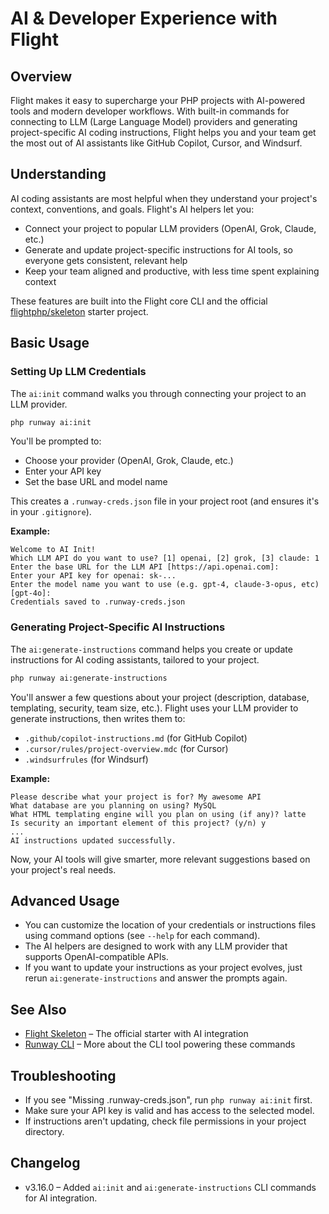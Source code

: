 # AI & Developer Experience with Flight

## Overview

Flight makes it easy to supercharge your PHP projects with AI-powered tools and modern developer workflows. With built-in commands for connecting to LLM (Large Language Model) providers and generating project-specific AI coding instructions, Flight helps you and your team get the most out of AI assistants like GitHub Copilot, Cursor, and Windsurf.

## Understanding

AI coding assistants are most helpful when they understand your project's context, conventions, and goals. Flight's AI helpers let you:
- Connect your project to popular LLM providers (OpenAI, Grok, Claude, etc.)
- Generate and update project-specific instructions for AI tools, so everyone gets consistent, relevant help
- Keep your team aligned and productive, with less time spent explaining context

These features are built into the Flight core CLI and the official [flightphp/skeleton](https://github.com/flightphp/skeleton) starter project.

## Basic Usage

### Setting Up LLM Credentials

The `ai:init` command walks you through connecting your project to an LLM provider.

```bash
php runway ai:init
```

You'll be prompted to:
- Choose your provider (OpenAI, Grok, Claude, etc.)
- Enter your API key
- Set the base URL and model name

This creates a `.runway-creds.json` file in your project root (and ensures it's in your `.gitignore`).

**Example:**
```
Welcome to AI Init!
Which LLM API do you want to use? [1] openai, [2] grok, [3] claude: 1
Enter the base URL for the LLM API [https://api.openai.com]:
Enter your API key for openai: sk-...
Enter the model name you want to use (e.g. gpt-4, claude-3-opus, etc) [gpt-4o]:
Credentials saved to .runway-creds.json
```

### Generating Project-Specific AI Instructions

The `ai:generate-instructions` command helps you create or update instructions for AI coding assistants, tailored to your project.

```bash
php runway ai:generate-instructions
```

You'll answer a few questions about your project (description, database, templating, security, team size, etc.). Flight uses your LLM provider to generate instructions, then writes them to:
- `.github/copilot-instructions.md` (for GitHub Copilot)
- `.cursor/rules/project-overview.mdc` (for Cursor)
- `.windsurfrules` (for Windsurf)

**Example:**
```
Please describe what your project is for? My awesome API
What database are you planning on using? MySQL
What HTML templating engine will you plan on using (if any)? latte
Is security an important element of this project? (y/n) y
...
AI instructions updated successfully.
```

Now, your AI tools will give smarter, more relevant suggestions based on your project's real needs.

## Advanced Usage

- You can customize the location of your credentials or instructions files using command options (see `--help` for each command).
- The AI helpers are designed to work with any LLM provider that supports OpenAI-compatible APIs.
- If you want to update your instructions as your project evolves, just rerun `ai:generate-instructions` and answer the prompts again.

## See Also

- [Flight Skeleton](https://github.com/flightphp/skeleton) – The official starter with AI integration
- [Runway CLI](/awesome-plugins/runway) – More about the CLI tool powering these commands

## Troubleshooting

- If you see "Missing .runway-creds.json", run `php runway ai:init` first.
- Make sure your API key is valid and has access to the selected model.
- If instructions aren't updating, check file permissions in your project directory.

## Changelog

- v3.16.0 – Added `ai:init` and `ai:generate-instructions` CLI commands for AI integration.

